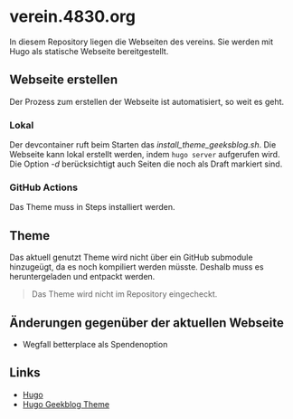 # verein.4830.org

In diesem Repository liegen die Webseiten des vereins. Sie werden mit Hugo als statische Webseite bereitgestellt.

## Webseite erstellen

Der Prozess zum erstellen der Webseite ist automatisiert, so weit es geht.

### Lokal

Der devcontainer ruft beim Starten das *install_theme_geeksblog.sh*. Die Webseite kann lokal erstellt werden, indem ```hugo server``` aufgerufen wird. Die Option *-d* berücksichtigt auch Seiten die noch als Draft markiert sind.

### GitHub Actions

Das Theme muss in Steps installiert werden.

## Theme

Das aktuell genutzt Theme wird nicht über ein GitHub submodule hinzugeügt, da es noch kompiliert werden müsste. Deshalb muss es heruntergeladen und entpackt werden.

> Das Theme wird nicht im Repository eingecheckt.

## Änderungen gegenüber der aktuellen Webseite

- Wegfall betterplace als Spendenoption

## Links

- [Hugo](https://gohugo.io)
- [Hugo Geekblog Theme](https://github.com/thegeeklab/hugo-geekblog)
